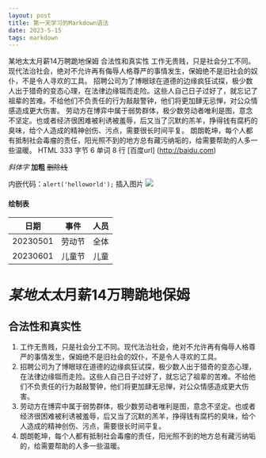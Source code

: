 ```yaml
---
layout: post
title: 第一天学习的Markdown语法
date: 2023-5-15 
tags: markdown    
---
```





某地太太月薪14万聘跪地保姆
合法性和真实性
工作无贵贱，只是社会分工不同。现代法治社会，绝对不允许再有侮辱人格尊严的事情发生，保姆绝不是旧社会的奴仆，不是令人寻欢的工具。
招聘公司为了博眼球在道德的边缘疯狂试探，极少数人出于猎奇的变态心理，在法律边缘铤而走险。这些人自己日子过好了，就忘记了祖辈的苦难。不给他们不负责任的行为敲敲警钟，他们将更加肆无忌惮，对公众情感造成更大伤害。
劳动方在博弈中属于弱势群体，极少数劳动者唯利是图，意念不坚定。也或者经济很困难被利诱被羞辱，后又当了沉默的羔羊，挣得钱有腐朽的臭味，给个人造成的精神创伤、污点，需要很长时间平复。
朗朗乾坤，每个人都有抵制社会毒瘤的责任，阳光照不到的地方总有藏污纳垢的，给需要帮助的人多一些温暖。
HTML 333 字节 6 单词 8 行
[百度url] (http://baidu.com)

*斜体字*
**加粗**
~~删除线~~

内嵌代码：`alert('helloworld');`
插入图片 ![](/images/payimg/weipayimg.jpg=600×500)

#### 绘制表
|日期 |事件 |人员|
|----------|:----:|-----:
|20230501|劳动节|全体|
|20230601|儿童节|儿童|

# *某地太太*月薪14万聘跪地保姆
## 合法性和真实性
1. 工作无贵贱，只是社会分工不同。现代法治社会，绝对不允许再有侮辱人格尊严的事情发生，保姆绝不是旧社会的奴仆，不是令人寻欢的工具。
2. 招聘公司为了博眼球在道德的边缘疯狂试探，极少数人出于猎奇的变态心理，在法律边缘铤而走险。这些人自己日子过好了，就忘记了祖辈的苦难。不给他们不负责任的行为敲敲警钟，他们将更加肆无忌惮，对公众情感造成更大伤害。
3. 劳动方在博弈中属于弱势群体，极少数劳动者唯利是图，意念不坚定。也或者经济很困难被利诱被羞辱，后又当了沉默的羔羊，挣得钱有腐朽的臭味，给个人造成的精神创伤、污点，需要很长时间平复。
4. 朗朗乾坤，每个人都有抵制社会毒瘤的责任，阳光照不到的地方总有藏污纳垢的，给需要帮助的人多一些温暖。





